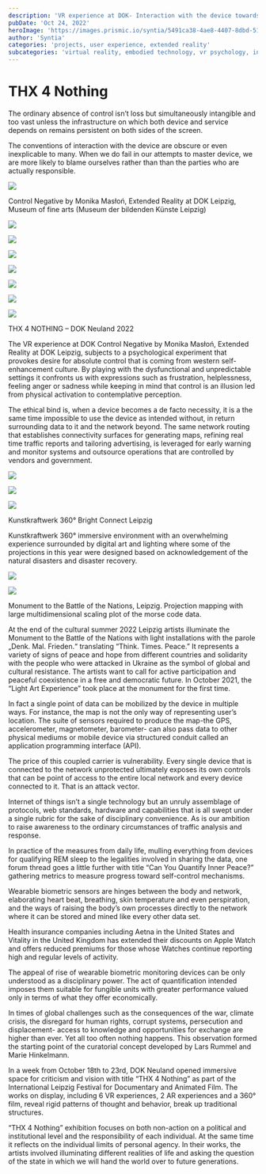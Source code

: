 ```yaml
---
description: 'VR experience at DOK- Interaction with the device towards control mechanisms'
pubDate: 'Oct 24, 2022'
heroImage: 'https://images.prismic.io/syntia/5491ca38-4ae8-4407-8dbd-51699448e18a_img_20221023_174341.jpg?auto=compress,format'
author: 'Syntia'
categories: 'projects, user experience, extended reality'
subcategories: 'virtual reality, embodied technology, vr psychology, interactive design'
---
```



# **THX 4 Nothing**

The ordinary absence of control isn’t loss but simultaneously intangible and too vast unless the infrastructure on which both device and service depends on remains persistent on both sides of the screen. 

The conventions of interaction with the device are obscure or even inexplicable to many. When we do fail in our attempts to master device, we are more likely to blame ourselves rather than than the parties who are actually responsible.

![](https://images.prismic.io/syntia/5491ca38-4ae8-4407-8dbd-51699448e18a_img_20221023_174341.jpg?auto=compress,format)

Control Negative by Monika Masłoń, Extended Reality at DOK Leipzig, Museum of fine arts (Museum der bildenden Künste Leipzig)

![](https://images.prismic.io/syntia/3d068cde-f9d1-4ee6-9b33-6c5174c21425_img_20221023_172101.jpg?auto=compress,format)

![](https://images.prismic.io/syntia/abd10d93-9464-4d78-b894-447d7bc5683d_img_20221023_171353.jpg?auto=compress,format)

![](https://images.prismic.io/syntia/28e3c4e6-b9eb-45b0-9263-ee78f02c00aa_img_20221023_171639.jpg?auto=compress,format)

![](https://images.prismic.io/syntia/74fe46b4-9062-41f9-9c4b-b04250a195a7_img_20221023_171644.jpg?auto=compress,format)

![](https://images.prismic.io/syntia/01ff278b-3a7f-41c0-8191-5779e2071d58_img_20221023_171759.jpg?auto=compress,format)

![](https://images.prismic.io/syntia/e7c34a50-4b18-47af-ac02-1aa08db8c62b_img_20221023_171725.jpg?auto=compress,format)

![](https://images.prismic.io/syntia/3defdd81-d8a3-4bb0-973e-9fc805a30554_img_20221023_172449.jpg?auto=compress,format)

THX 4 NOTHING – DOK Neuland 2022

The VR experience at DOK Control Negative by Monika Masłoń, Extended Reality at DOK Leipzig, subjects to a psychological experiment that provokes desire for absolute control that is coming from western self-enhancement culture. By playing with the dysfunctional and unpredictable settings it confronts us with expressions such as frustration, helplessness, feeling anger or sadness while keeping in mind that control is an illusion led from physical activation to contemplative perception.

The ethical bind is, when a device becomes a de facto necessity, it is a the same time impossible to use the device as intended without, in return surrounding data to it and the network beyond. The same network routing that establishes connectivity surfaces for generating maps, refining real time traffic reports and tailoring advertising, is leveraged for early warning and monitor systems and outsource operations that are controlled by vendors and government.

![](https://images.prismic.io/syntia/bb080510-3316-4911-8590-6fb68668d375_img_20221023_005404.jpg?auto=compress,format)

![](https://images.prismic.io/syntia/912be486-df5b-4ffe-8055-f692a455379b_img_20221022_234250.jpg?auto=compress,format)

![](https://images.prismic.io/syntia/a963a7fb-cee0-4989-b0fc-964e89313a3e_img_20221022_234340.jpg?auto=compress,format)

Kunstkraftwerk 360° Bright Connect Leipzig

Kunstkraftwerk 360° immersive environment with an overwhelming experience surrounded by digital art and lighting where some of the projections in this year were designed based on acknowledgement of the natural disasters and disaster recovery.

![](https://images.prismic.io/syntia/af7d9d41-3fb7-4a23-a9d4-c349df294710_img_20221022_210005.jpg?auto=compress,format)

![](https://images.prismic.io/syntia/46332953-b736-4108-82d4-4725d4ad5018_img_20221022_214414.jpg?auto=compress,format)

Monument to the Battle of the Nations, Leipzig. Projection mapping with large multidimensional scaling plot of the morse code data.

At the end of the cultural summer 2022 Leipzig artists illuminate the Monument to the Battle of the Nations with light installations with the parole „Denk. Mal. Frieden.“ translating “Think. Times. Peace.” It represents a variety of signs of peace and hope from different countries and solidarity with the people who were attacked in Ukraine as the symbol of global and cultural resistance. The artists want to call for active participation and peaceful coexistence in a free and democratic future. In October 2021, the “Light Art Experience” took place at the monument for the first time.

In fact a single point of data can be mobilized by the device in multiple ways. For instance, the map is not the only way of representing user’s location. The suite of sensors required to produce the map-the GPS, accelerometer, magnetometer, barometer- can also pass data to other physical mediums or mobile device via structured conduit called an application programming interface (API).

The price of this coupled carrier is vulnerability. Every single device that is connected to the network unprotected ultimately exposes its own controls that can be point of access to the entire local network and every device connected to it. That is an attack vector.

Internet of things isn’t a single technology but an unruly assemblage of protocols, web standards, hardware and capabilities that is all swept under a single rubric for the sake of disciplinary convenience. As is our ambition to raise awareness to the ordinary circumstances of traffic analysis and response. 

In practice of the measures from daily life, mulling everything from devices for qualifying REM sleep to the legalities involved in sharing the data, one forum thread goes a little further with title “Can You Quantify Inner Peace?” gathering metrics to measure progress toward self-control mechanisms. 

Wearable biometric sensors are hinges between the body and network, elaborating heart beat, breathing, skin temperature and even perspiration, and the ways of raising the body’s own processes directly to the network where it can be stored and mined like every other data set. 

Health insurance companies including Aetna in the United States and Vitality in the United Kingdom has extended their discounts on Apple Watch and offers reduced premiums for those whose Watches continue reporting high and regular levels of activity. 

The appeal of rise of wearable biometric monitoring devices can be only understood as a disciplinary power. The act of quantification intended imposes them suitable for fungible units with greater performance valued only in terms of what they offer economically.

In times of global challenges such as the consequences of the war, climate crisis, the disregard for human rights, corrupt systems, persecution and displacement- access to knowledge and opportunities for exchange are higher than ever. Yet all too often nothing happens. This observation formed the starting point of the curatorial concept developed by Lars Rummel and Marie Hinkelmann. 

In a week from October 18th to 23rd, DOK Neuland opened immersive space for criticism and vision with title “THX 4 Nothing” as part of the International Leipzig Festival for Documentary and Animated Film. The works on display, including 6 VR experiences, 2 AR experiences and a 360° film, reveal rigid patterns of thought and behavior, break up traditional structures.

“THX 4 Nothing” exhibition focuses on both non-action on a political and institutional level and the responsibility of each individual. At the same time it reflects on the individual limits of personal agency. In their works, the artists involved illuminating different realities of life and asking the question of the state in which we will hand the world over to future generations.
